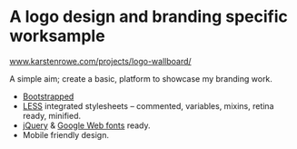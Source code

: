 # A logo design and branding specific worksample

www.karstenrowe.com/projects/logo-wallboard/

A simple aim; create a basic, platform to showcase my branding work.

* [Bootstrapped](http://getbootstrap.com/)
* [LESS](http://lesscss.org/) integrated stylesheets – commented, variables, mixins, retina ready, minified.
* [jQuery](http://jquery.com/) & [Google Web fonts](http://www.google.com/fonts) ready.
* Mobile friendly design.